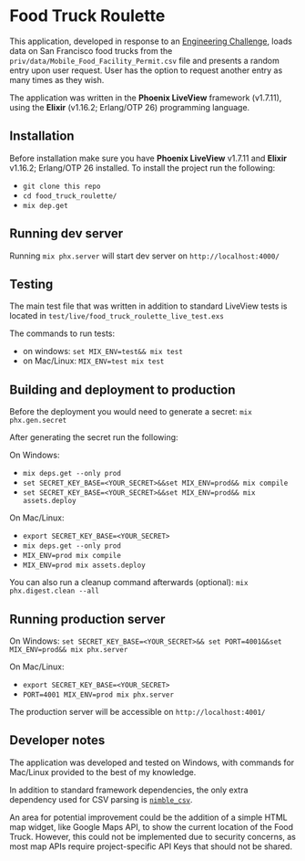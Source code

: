 # Food Truck Roulette

This application, developed in response to an [Engineering Challenge](https://github.com/peck/engineering-assessment), loads data on San Francisco food trucks from the `priv/data/Mobile_Food_Facility_Permit.csv` file and presents a random entry upon user request. User has the option to request another entry as many times as they wish.

The application was written in the **Phoenix LiveView** framework (v1.7.11), using the **Elixir** (v1.16.2; Erlang/OTP 26) programming language.

## Installation
Before installation make sure you have **Phoenix LiveView** v1.7.11 and **Elixir** v1.16.2; Erlang/OTP 26 installed. To install the project run the following:

 - `git clone this repo` 
 - `cd food_truck_roulette/`
 - `mix dep.get`

## Running dev server
Running `mix phx.server` will start dev server on `http://localhost:4000/`

## Testing
The main test file that was written in addition to standard LiveView tests is located in `test/live/food_truck_roulette_live_test.exs`

The commands to run tests:
- on windows: `set MIX_ENV=test&& mix test`
- on Mac/Linux: `MIX_ENV=test mix test`

## Building and deployment to production
Before the deployment you would need to generate a secret:
`mix phx.gen.secret`

After generating the secret run the following:

On Windows:
 - `mix deps.get --only prod`
 - `set SECRET_KEY_BASE=<YOUR_SECRET>&&set MIX_ENV=prod&& mix compile`
 - `set SECRET_KEY_BASE=<YOUR_SECRET>&&set MIX_ENV=prod&& mix assets.deploy`

On Mac/Linux:
- `export SECRET_KEY_BASE=<YOUR_SECRET>`
- `mix deps.get --only prod`
- `MIX_ENV=prod mix compile`
- `MIX_ENV=prod mix assets.deploy`

You can also run a cleanup command afterwards (optional): `mix phx.digest.clean --all`

## Running production server
On Windows: `set SECRET_KEY_BASE=<YOUR_SECRET>&& set PORT=4001&&set MIX_ENV=prod&& mix phx.server`

On Mac/Linux: 
- `export SECRET_KEY_BASE=<YOUR_SECRET>`
- `PORT=4001 MIX_ENV=prod mix phx.server`

The production server will be accessible on `http://localhost:4001/`

## Developer notes
The application was developed and tested on Windows, with commands for Mac/Linux provided to the best of my knowledge.

In addition to standard framework dependencies, the only extra dependency used for CSV parsing is [`nimble_csv`](https://hex.pm/packages/nimble_csv). 

An area for potential improvement could be the addition of a simple HTML map widget, like Google Maps API, to show the current location of the Food Truck. However, this could not be implemented due to security concerns, as most map APIs require project-specific API Keys that should not be shared.